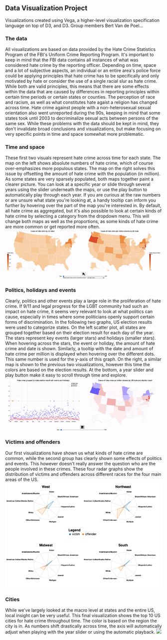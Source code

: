 ## Data Visualization Project

Visualizations created using Vega, a higher-level visualization specification language on top of D3, and D3. Group members Bert Van de Poel...


### The data
All visualizations are based on data provided by the Hate Crime Statistics Program of the FBI's Uniform Crime Reporting Program. It's important to keep in mind that the FBI data contains all instances of what was considered hate crime by the reporting officer. Depending on time, space and a lot of subjective aspects, an individual or an entire area's police force could be applying principles that hate crime has to be specifically and only motivated by hate or consider the use of a single racial slur as hate crime. While both are valid principles, this means that there are some effects within the data that are caused by differences in reporting principles within certain time periods or certain states or counties. The perception of race and racism, as well as what constitutes hate agaist a religion has changed across time. Hate crime against people with a non-heterosexual sexual orientation also went unreported during the 90s, keeping in mind that some states took until 2003 to decriminalize sexual acts between persons of the same sex. While these problems with the data should be kept in mind, they don't invalidate broad conclusions and visualizations, but make focusing on very specific points in time and space somewhat more problematic.

###  Time and space
These first two visuals represent hate crime across time for each state. The map on the left shows absolute numbers of hate crime, which of course over-emphasizes more populous states. The map on the right solves this issue by offsetting the amount of hate crime with the population (in million). As some states are very sparsely populated, both maps together paint a clearer picture. You can look at a specific year or slide through several years using the slider underneath the maps, or use the play button to automatically play through each year. If you are curious at the raw numbers or are unsure what state you're looking at, a handy tooltip can inform you further by hovering over the part of the map you're interested in. By default, all hate crime as aggregated, but it's also possible to look at certain kinds of hate crime by selecting a category from the dropdown menu. This will change both maps as well as the proportions, as some kinds of hate crime are more common or get reported more often.
![](years.gif)


### Politics, holidays and events
Clearly, politics and other events play a large role in the proliferation of hate crime. If 9/11 and legal progress for the LGBT community had such an impact on hate crime, it seems very relevant to look at what politics can cause, especially in times where some politicians openly support certain forms of discrimination. In the following two graphs, US election results were used to categorize states. On the left scatter plot, all states are grouped together based on their election result for each day of the year. The stars represent key events (larger stars) and holidays (smaller stars). When hovering across the stars, the event or holiday, the amount of hate crime and date is shown. Similarly, a tooltip with the date and amount of hate crime per million is displayed when hovering over the different dots. This same number is used for the y-axis of this graph. On the right, a similar map is shown to the previous two visualizations, however this time the colors are based on the election results. At the bottom, a year slider and play button make it easy to scroll through time and explore.
![](scatterplot.gif)


### Victims and offenders
Our first visualizations have shown us what kinds of hate crime are common, while the second group has clearly shown some effects of politics and events. This however doesn't really answer the question who are the people involved in these crimes. These four radar graphs show the distribution of victims and offenders across different races for the four main areas of the US.
![alt text](https://github.com/Finterly/Data-Visualization-Project-US-Hate-Crime-1991-2018/blob/master/radar.png)


### Cities
While we've largely looked at the macro level at states and the entire US, local insight can be very useful. This final visualization shows the top 10 US cities for hate crime throughout time. The color is based on the region the city is in. As numbers shift drastically across time, the axis will automatically adjust when playing with the year slider or using the automatic playback.
![](racing.gif)
